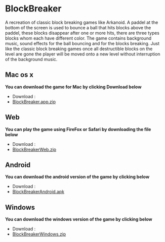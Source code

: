 # BlockBreaker
A recreation of classic block breaking games like Arkanoid. A paddel at the bottom of the screen is used
to bounce a ball that hits blocks above the paddel, these blocks disappear after one or more hits, there are three types
blocks whom each have different color. The game contains background music, sound effects for the ball bouncing and for the 
blocks breaking. Just like the classic block breaking games once all destructible blocks on the level are gone the player
will be moved onto a new level without interruption of the background music.

## Mac os x
**You can download the game for Mac by clicking Download below**

- Download :
 - [BlockBreaker.app.zip](https://github.com/firasAltayeb/BlockBreaker/raw/master/BlockBreaker/BlockBreaker.app.zip)
 
## Web 
**You can play the game using FireFox or Safari by downloading the file below** 

- Download :
 - [BlockBreakerWeb.zip](https://github.com/firasAltayeb/BlockBreaker/raw/master/BlockBreaker/BlockBreakerWeb.zip)

## Android
**You can download the android version of the game by clicking below**

- Download :
 - [BlockBreakerAndroid.apk](https://github.com/firasAltayeb/BlockBreaker/raw/master/BlockBreaker/BlockBreakerAndroid.apk)
 
## Windows
**You can download the windows version of the game by clicking below**

- Download :
 - [BlockBreakerWindows.zip](https://github.com/firasAltayeb/BlockBreaker/raw/master/BlockBreaker/BlockBreakerWindows.zip)


